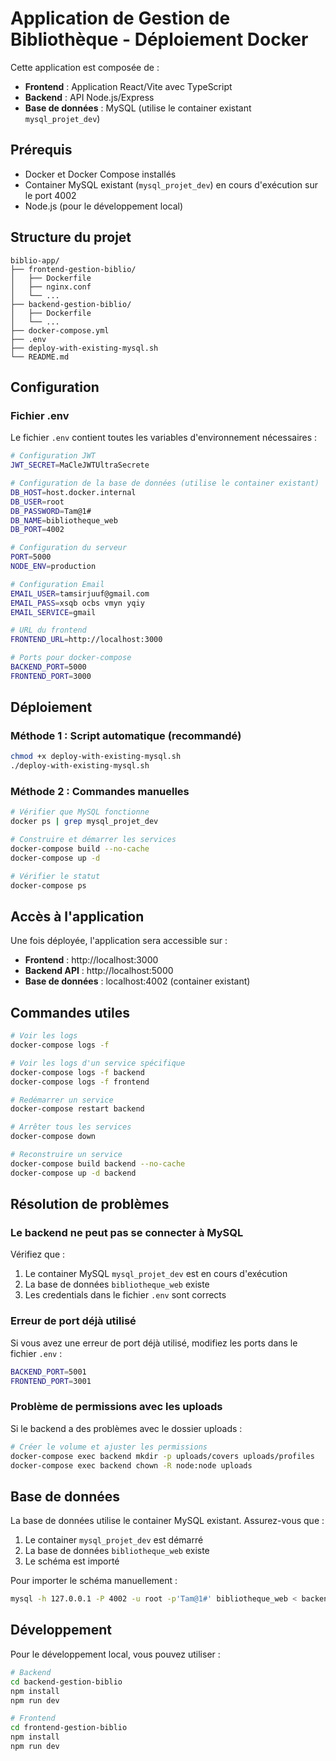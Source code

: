 # Application de Gestion de Bibliothèque - Déploiement Docker

Cette application est composée de :
- **Frontend** : Application React/Vite avec TypeScript
- **Backend** : API Node.js/Express
- **Base de données** : MySQL (utilise le container existant `mysql_projet_dev`)

## Prérequis

- Docker et Docker Compose installés
- Container MySQL existant (`mysql_projet_dev`) en cours d'exécution sur le port 4002
- Node.js (pour le développement local)

## Structure du projet

```
biblio-app/
├── frontend-gestion-biblio/
│   ├── Dockerfile
│   ├── nginx.conf
│   └── ...
├── backend-gestion-biblio/
│   ├── Dockerfile
│   └── ...
├── docker-compose.yml
├── .env
├── deploy-with-existing-mysql.sh
└── README.md
```

## Configuration

### Fichier .env

Le fichier `.env` contient toutes les variables d'environnement nécessaires :

```bash
# Configuration JWT
JWT_SECRET=MaCleJWTUltraSecrete

# Configuration de la base de données (utilise le container existant)
DB_HOST=host.docker.internal
DB_USER=root
DB_PASSWORD=Tam@1#
DB_NAME=bibliotheque_web
DB_PORT=4002

# Configuration du serveur
PORT=5000
NODE_ENV=production

# Configuration Email
EMAIL_USER=tamsirjuuf@gmail.com
EMAIL_PASS=xsqb ocbs vmyn yqiy
EMAIL_SERVICE=gmail

# URL du frontend
FRONTEND_URL=http://localhost:3000

# Ports pour docker-compose
BACKEND_PORT=5000
FRONTEND_PORT=3000
```

## Déploiement

### Méthode 1 : Script automatique (recommandé)

```bash
chmod +x deploy-with-existing-mysql.sh
./deploy-with-existing-mysql.sh
```

### Méthode 2 : Commandes manuelles

```bash
# Vérifier que MySQL fonctionne
docker ps | grep mysql_projet_dev

# Construire et démarrer les services
docker-compose build --no-cache
docker-compose up -d

# Vérifier le statut
docker-compose ps
```

## Accès à l'application

Une fois déployée, l'application sera accessible sur :

- **Frontend** : http://localhost:3000
- **Backend API** : http://localhost:5000
- **Base de données** : localhost:4002 (container existant)

## Commandes utiles

```bash
# Voir les logs
docker-compose logs -f

# Voir les logs d'un service spécifique
docker-compose logs -f backend
docker-compose logs -f frontend

# Redémarrer un service
docker-compose restart backend

# Arrêter tous les services
docker-compose down

# Reconstruire un service
docker-compose build backend --no-cache
docker-compose up -d backend
```

## Résolution de problèmes

### Le backend ne peut pas se connecter à MySQL

Vérifiez que :
1. Le container MySQL `mysql_projet_dev` est en cours d'exécution
2. La base de données `bibliotheque_web` existe
3. Les credentials dans le fichier `.env` sont corrects

### Erreur de port déjà utilisé

Si vous avez une erreur de port déjà utilisé, modifiez les ports dans le fichier `.env` :

```bash
BACKEND_PORT=5001
FRONTEND_PORT=3001
```

### Problème de permissions avec les uploads

Si le backend a des problèmes avec le dossier uploads :

```bash
# Créer le volume et ajuster les permissions
docker-compose exec backend mkdir -p uploads/covers uploads/profiles
docker-compose exec backend chown -R node:node uploads
```

## Base de données

La base de données utilise le container MySQL existant. Assurez-vous que :

1. Le container `mysql_projet_dev` est démarré
2. La base de données `bibliotheque_web` existe
3. Le schéma est importé

Pour importer le schéma manuellement :

```bash
mysql -h 127.0.0.1 -P 4002 -u root -p'Tam@1#' bibliotheque_web < backend-gestion-biblio/database/schema_complet.sql
```

## Développement

Pour le développement local, vous pouvez utiliser :

```bash
# Backend
cd backend-gestion-biblio
npm install
npm run dev

# Frontend
cd frontend-gestion-biblio
npm install
npm run dev
```
